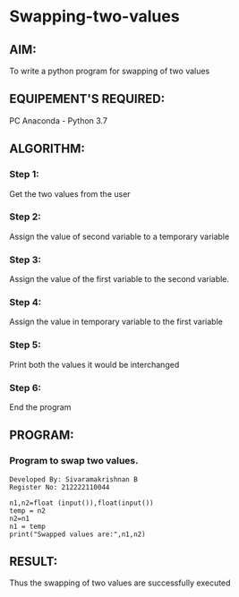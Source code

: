 # Swapping-two-values

## AIM:
To write a python program for swapping of two values

## EQUIPEMENT'S REQUIRED: 
PC
Anaconda - Python 3.7 

## ALGORITHM: 

### Step 1:
Get the two values from the user

### Step 2: 
Assign the value of second variable to a temporary variable 

### Step 3: 
Assign the value of the first variable to the second variable.

### Step 4:  
Assign the value in temporary variable to the first variable

### Step 5: 
Print both the values it would be interchanged

### Step 6: 
End the program

## PROGRAM:

### Program to swap two values.

```
Developed By: Sivaramakrishnan B
Register No: 212222110044

n1,n2=float (input()),float(input())
temp = n2
n2=n1
n1 = temp
print("Swapped values are:",n1,n2)
```

## RESULT:
Thus the swapping of two values are successfully executed
